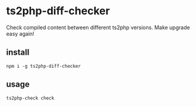 # ts2php-diff-checker

Check compiled content between different ts2php versions. Make upgrade easy again!

## install

```
npm i -g ts2php-diff-checker
```

## usage

```
ts2php-check check 
```
